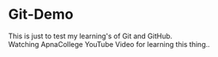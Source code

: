# Git-Demo
This is just to test my learning's of Git and GitHub.
<br>
Watching ApnaCollege YouTube Video for learning this thing..
